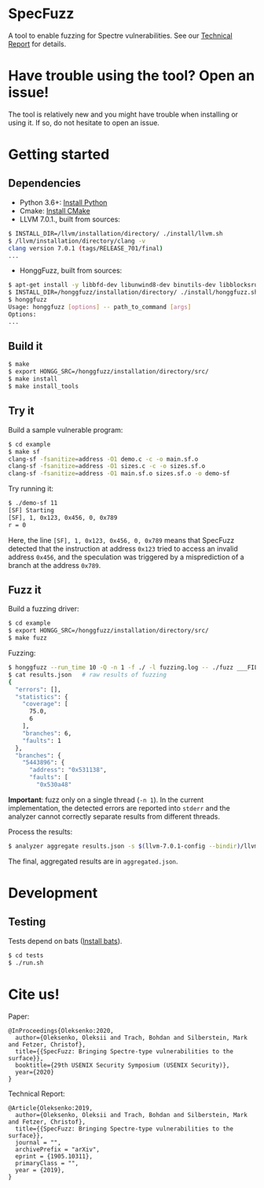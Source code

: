 # SpecFuzz
A tool to enable fuzzing for Spectre vulnerabilities. See our [Technical Report](https://arxiv.org/abs/1905.10311) for details.

# Have trouble using the tool? Open an issue!
The tool is relatively new and you might have trouble when installing or using it. If so, do not hesitate to open an issue.

# Getting started

## Dependencies
* Python 3.6+: [Install Python](https://www.python.org/downloads/)
* Cmake: [Install CMake](https://cmake.org/install/)
* LLVM 7.0.1., built from sources:
```bash
$ INSTALL_DIR=/llvm/installation/directory/ ./install/llvm.sh
$ /llvm/installation/directory/clang -v
clang version 7.0.1 (tags/RELEASE_701/final)
...
```
* HonggFuzz, built from sources:
```bash
$ apt-get install -y libbfd-dev libunwind8-dev binutils-dev libblocksruntime-dev
$ INSTALL_DIR=/honggfuzz/installation/directory/ ./install/honggfuzz.sh
$ honggfuzz
Usage: honggfuzz [options] -- path_to_command [args]
Options:
...
```
## Build it
```bash
$ make
$ export HONGG_SRC=/honggfuzz/installation/directory/src/
$ make install
$ make install_tools
```
## Try it
Build a sample vulnerable program:
```bash
$ cd example
$ make sf
clang-sf -fsanitize=address -O1 demo.c -c -o main.sf.o
clang-sf -fsanitize=address -O1 sizes.c -c -o sizes.sf.o
clang-sf -fsanitize=address -O1 main.sf.o sizes.sf.o -o demo-sf
```
Try running it:
```bash
$ ./demo-sf 11
[SF] Starting
[SF], 1, 0x123, 0x456, 0, 0x789
r = 0
```
Here, the line `[SF], 1, 0x123, 0x456, 0, 0x789` means that SpecFuzz detected that the instruction
at address `0x123` tried to access an invalid address `0x456`, and the speculation was triggered
by a misprediction of a branch at the address `0x789`.
## Fuzz it
Build a fuzzing driver:
```bash
$ cd example
$ export HONGG_SRC=/honggfuzz/installation/directory/src/
$ make fuzz
```
Fuzzing:
```bash
$ honggfuzz --run_time 10 -Q -n 1 -f ./ -l fuzzing.log -- ./fuzz ___FILE___ 2>&1 | analyzer collect -r fuzzing.log -o results.json -b ./fuzz
$ cat results.json   # raw results of fuzzing
{
  "errors": [],
  "statistics": {
    "coverage": [
      75.0,
      6
    ],
    "branches": 6,
    "faults": 1
  },
  "branches": {
    "5443896": {
      "address": "0x531138",
      "faults": [
        "0x530a48"
```

**Important**: fuzz only on a single thread (`-n 1`). In the current implementation, the detected errors are reported into `stderr` and the analyzer cannot correctly separate results from different threads.

Process the results:
```bash
$ analyzer aggregate results.json -s $(llvm-7.0.1-config --bindir)/llvm-symbolizer -b ./fuzz -o aggregated.json
```
The final, aggregated results are in `aggregated.json`.

# Development

## Testing
Tests depend on bats ([Install bats](https://github.com/sstephenson/bats/wiki/Install-Bats-Using-a-Package)).
```bash
$ cd tests
$ ./run.sh
```


# Cite us!

Paper:

```
@InProceedings{Oleksenko:2020,
  author={Oleksenko, Oleksii and Trach, Bohdan and Silberstein, Mark and Fetzer, Christof},
  title={{SpecFuzz: Bringing Spectre-type vulnerabilities to the surface}},
  booktitle={29th USENIX Security Symposium (USENIX Security)},
  year={2020}
}
```

Technical Report:

```
@Article{Oleksenko:2019,
  author={Oleksenko, Oleksii and Trach, Bohdan and Silberstein, Mark and Fetzer, Christof},
  title={{SpecFuzz: Bringing Spectre-type vulnerabilities to the surface}},
  journal = "",
  archivePrefix = "arXiv",
  eprint = {1905.10311},
  primaryClass = "",
  year = {2019},
}
```
